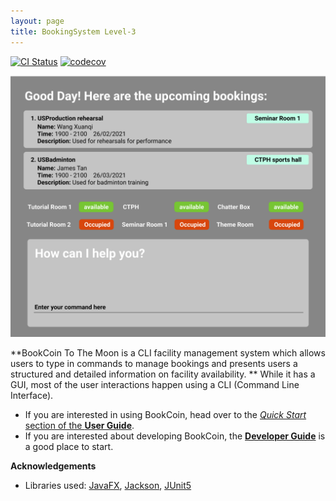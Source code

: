 ```yaml
---
layout: page
title: BookingSystem Level-3
---
```


[![CI Status](https://github.com/se-edu/addressbook-level3/workflows/Java%20CI/badge.svg)](https://github.com/se-edu/addressbook-level3/actions)
[![codecov](https://codecov.io/gh/se-edu/addressbook-level3/branch/master/graph/badge.svg)](https://codecov.io/gh/se-edu/addressbook-level3)

![Ui](images/Ui.png)

**BookCoin To The Moon is a CLI facility management system which allows users to type in commands to manage bookings and presents users a structured and detailed information on facility availability.
** While it has a GUI, most of the user interactions happen using a CLI (Command Line Interface).

* If you are interested in using BookCoin, head over to the [_Quick Start_ section of the **User Guide**](UserGuide.html#quick-start).
* If you are interested about developing BookCoin, the [**Developer Guide**](DeveloperGuide.html) is a good place to start.


**Acknowledgements**

* Libraries used: [JavaFX](https://openjfx.io/), [Jackson](https://github.com/FasterXML/jackson), [JUnit5](https://github.com/junit-team/junit5)
